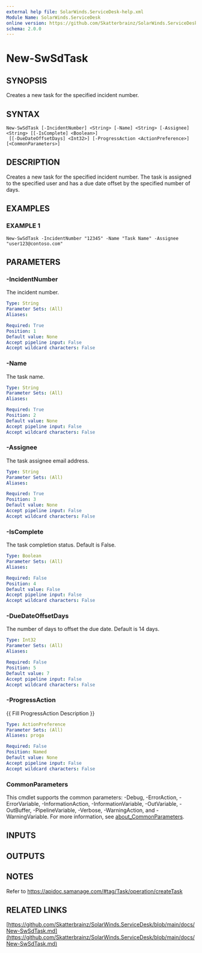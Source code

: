 ```yaml
---
external help file: SolarWinds.ServiceDesk-help.xml
Module Name: SolarWinds.ServiceDesk
online version: https://github.com/Skatterbrainz/SolarWinds.ServiceDesk/blob/main/docs/New-SwSdTask.md
schema: 2.0.0
---
```


# New-SwSdTask

## SYNOPSIS
Creates a new task for the specified incident number.

## SYNTAX

```
New-SwSdTask [-IncidentNumber] <String> [-Name] <String> [-Assignee] <String> [[-IsComplete] <Boolean>]
 [[-DueDateOffsetDays] <Int32>] [-ProgressAction <ActionPreference>] [<CommonParameters>]
```

## DESCRIPTION
Creates a new task for the specified incident number. 
The task is assigned to the specified user and has a due date offset by the specified number of days.

## EXAMPLES

### EXAMPLE 1
```
New-SwSdTask -IncidentNumber "12345" -Name "Task Name" -Assignee "user123@contoso.com"
```

## PARAMETERS

### -IncidentNumber
The incident number.

```yaml
Type: String
Parameter Sets: (All)
Aliases:

Required: True
Position: 1
Default value: None
Accept pipeline input: False
Accept wildcard characters: False
```

### -Name
The task name.

```yaml
Type: String
Parameter Sets: (All)
Aliases:

Required: True
Position: 2
Default value: None
Accept pipeline input: False
Accept wildcard characters: False
```

### -Assignee
The task assignee email address.

```yaml
Type: String
Parameter Sets: (All)
Aliases:

Required: True
Position: 3
Default value: None
Accept pipeline input: False
Accept wildcard characters: False
```

### -IsComplete
The task completion status.
Default is False.

```yaml
Type: Boolean
Parameter Sets: (All)
Aliases:

Required: False
Position: 4
Default value: False
Accept pipeline input: False
Accept wildcard characters: False
```

### -DueDateOffsetDays
The number of days to offset the due date.
Default is 14 days.

```yaml
Type: Int32
Parameter Sets: (All)
Aliases:

Required: False
Position: 5
Default value: 7
Accept pipeline input: False
Accept wildcard characters: False
```

### -ProgressAction
{{ Fill ProgressAction Description }}

```yaml
Type: ActionPreference
Parameter Sets: (All)
Aliases: proga

Required: False
Position: Named
Default value: None
Accept pipeline input: False
Accept wildcard characters: False
```

### CommonParameters
This cmdlet supports the common parameters: -Debug, -ErrorAction, -ErrorVariable, -InformationAction, -InformationVariable, -OutVariable, -OutBuffer, -PipelineVariable, -Verbose, -WarningAction, and -WarningVariable. For more information, see [about_CommonParameters](http://go.microsoft.com/fwlink/?LinkID=113216).

## INPUTS

## OUTPUTS

## NOTES
Refer to https://apidoc.samanage.com/#tag/Task/operation/createTask

## RELATED LINKS

[https://github.com/Skatterbrainz/SolarWinds.ServiceDesk/blob/main/docs/New-SwSdTask.md](https://github.com/Skatterbrainz/SolarWinds.ServiceDesk/blob/main/docs/New-SwSdTask.md)

